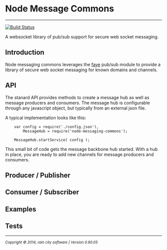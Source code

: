 # Node Message Commons
- - -

[![Build Status](https://travis-ci.org/darrylwest/node-messaging-commons.svg?branch=master)](https://travis-ci.org/darrylwest/node-messaging-commons)

A websocket library of pub/sub support for secure web socket messaging.

## Introduction
Node messaging commons leverages the [faye](http://faye.jcoglan.com/) pub/sub module to provide a library of secure web socket messaging for known domains and channels.

## API

The stanard API provides methods to create a message hub as well as message producers and consumers.  The message hub is configurable through any javascript
object, but typically from an external json file.

A typical implementation looks like this:

~~~
	var config = require('./config.json'),
    	MessageHub = require('node-messaging-commons');
        
    MessageHub.startService( config );
~~~

This small bit of code gets the message backbone hub started.  With a hub in place, you are ready to add new channels for message producers and consumers.

## Producer / Publisher

## Consumer / Subscriber

## Examples

## Tests

- - -
<p><small><em>Copyright © 2014, rain city software | Version 0.90.05</em></small></p>
